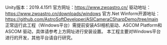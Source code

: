 Unity版本：2019.4.15f1
官方网址：https://www.zwoastro.cn/
驱动地址：https://www.zwoastro.cn/downloads/windows
官方.Net Winform开源地址：https://github.com/AstroSoftDeveloper/ASICameraCSharpDemo/tree/main
正常运行此工程（Windows平台）需提前安装ASI相机驱动、ASCOM Platform和ASCOM 驱动，具体请参考上方网址进行安装设置。
本工程主要对Windows平台进行的开发，其他平台请自行研究。
